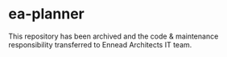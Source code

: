 # ea-planner

This repository has been archived and the code & maintenance responsibility transferred to Ennead Architects IT team.
